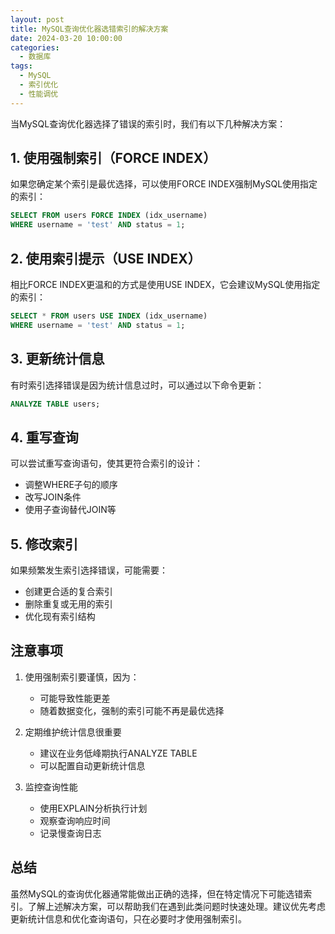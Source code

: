 ```yaml
---
layout: post
title: MySQL查询优化器选错索引的解决方案
date: 2024-03-20 10:00:00
categories:
  - 数据库
tags:
  - MySQL
  - 索引优化
  - 性能调优
---
```


当MySQL查询优化器选择了错误的索引时，我们有以下几种解决方案：

## 1. 使用强制索引（FORCE INDEX）

如果您确定某个索引是最优选择，可以使用FORCE INDEX强制MySQL使用指定的索引： 
```sql
SELECT FROM users FORCE INDEX (idx_username)
WHERE username = 'test' AND status = 1;
```

## 2. 使用索引提示（USE INDEX）

相比FORCE INDEX更温和的方式是使用USE INDEX，它会建议MySQL使用指定的索引：

```sql
SELECT * FROM users USE INDEX (idx_username) 
WHERE username = 'test' AND status = 1;
```

## 3. 更新统计信息

有时索引选择错误是因为统计信息过时，可以通过以下命令更新：

```sql
ANALYZE TABLE users;
```

## 4. 重写查询

可以尝试重写查询语句，使其更符合索引的设计：
- 调整WHERE子句的顺序
- 改写JOIN条件
- 使用子查询替代JOIN等

## 5. 修改索引

如果频繁发生索引选择错误，可能需要：
- 创建更合适的复合索引
- 删除重复或无用的索引
- 优化现有索引结构

## 注意事项

1. 使用强制索引要谨慎，因为：
   - 可能导致性能更差
   - 随着数据变化，强制的索引可能不再是最优选择
   
2. 定期维护统计信息很重要
   - 建议在业务低峰期执行ANALYZE TABLE
   - 可以配置自动更新统计信息

3. 监控查询性能
   - 使用EXPLAIN分析执行计划
   - 观察查询响应时间
   - 记录慢查询日志

## 总结

虽然MySQL的查询优化器通常能做出正确的选择，但在特定情况下可能选错索引。了解上述解决方案，可以帮助我们在遇到此类问题时快速处理。建议优先考虑更新统计信息和优化查询语句，只在必要时才使用强制索引。
